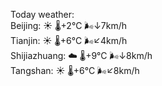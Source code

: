 Today weather:  
Beijing: ☀️   🌡️+2°C 🌬️↓7km/h  
Tianjin: ☀️   🌡️+6°C 🌬️↙4km/h  
Shijiazhuang: ☁️   🌡️+9°C 🌬️↓8km/h  
Tangshan: ☀️   🌡️+6°C 🌬️↙8km/h  
